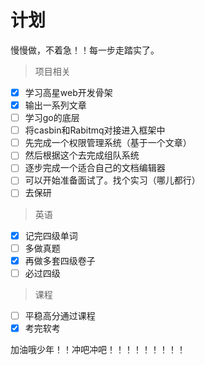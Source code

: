 # 计划

慢慢做，不着急！！每一步走踏实了。

> 项目相关

- [x] 学习高星web开发骨架
- [x] 输出一系列文章
- [ ] 学习go的底层
- [ ] 将casbin和Rabitmq对接进入框架中
- [ ] 先完成一个权限管理系统（基于一个文章）
- [ ] 然后根据这个去完成组队系统
- [ ] 逐步完成一个适合自己的文档编辑器
- [ ] 可以开始准备面试了。找个实习（哪儿都行）
- [ ] 去保研

> 英语

- [x] 记完四级单词
- [ ] 多做真题
- [x] 再做多套四级卷子
- [ ] 必过四级

> 课程

- [ ] 平稳高分通过课程
- [x] 考完软考

加油哦少年！！冲吧冲吧！！！！！！！！！
